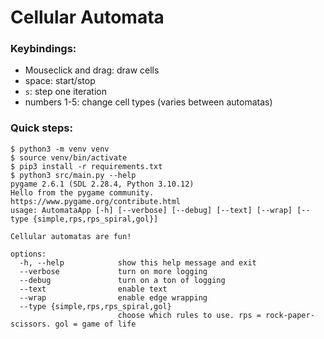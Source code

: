 # Cellular Automata

### Keybindings:

- Mouseclick and drag: draw cells
- space: start/stop
- `s`: step one iteration
- numbers 1-5: change cell types (varies between automatas)

### Quick steps:
```
$ python3 -m venv venv
$ source venv/bin/activate
$ pip3 install -r requirements.txt
$ python3 src/main.py --help
pygame 2.6.1 (SDL 2.28.4, Python 3.10.12)
Hello from the pygame community. https://www.pygame.org/contribute.html
usage: AutomataApp [-h] [--verbose] [--debug] [--text] [--wrap] [--type {simple,rps,rps_spiral,gol}]

Cellular automatas are fun!

options:
  -h, --help            show this help message and exit
  --verbose             turn on more logging
  --debug               turn on a ton of logging
  --text                enable text
  --wrap                enable edge wrapping
  --type {simple,rps,rps_spiral,gol}
                        choose which rules to use. rps = rock-paper-scissors. gol = game of life
```
